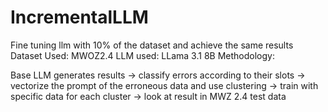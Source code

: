 # IncrementalLLM
 Fine tuning llm with 10% of the dataset and achieve the same results
 Dataset Used: MWOZ2.4
 LLM used: LLama 3.1 8B
 Methodology:

 Base LLM generates results -> classify errors according to their slots -> vectorize the prompt of the erroneous data and use clustering -> train with specific data for each cluster -> look at result in MWZ 2.4 test data
